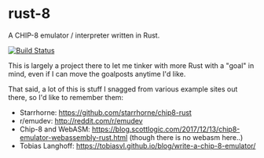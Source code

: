 # rust-8
A CHIP-8 emulator / interpreter written in Rust.

[![Build Status](https://travis-ci.com/sullivant/rust-8.svg?branch=master)](https://travis-ci.com/sullivant/rust-8)


This is largely a project there to let me tinker with more Rust with a "goal" in mind, even if I can move the goalposts anytime I'd like.  

That said, a lot of this is stuff I snagged from various example sites out there, so I'd like to remember them:

- Starrhorne: https://github.com/starrhorne/chip8-rust
- r/emudev: http://reddit.com/r/emudev
- Chip-8 and WebASM: https://blog.scottlogic.com/2017/12/13/chip8-emulator-webassembly-rust.html (though there is no webasm here..)
- Tobias Langhoff: https://tobiasvl.github.io/blog/write-a-chip-8-emulator/


